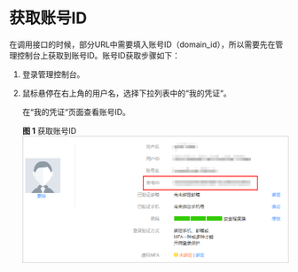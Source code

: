 # 获取账号ID<a name="ZH-CN_TOPIC_0175492425"></a>

在调用接口的时候，部分URL中需要填入账号ID（domain\_id），所以需要先在管理控制台上获取到账号ID。账号ID获取步骤如下：

1.  登录管理控制台。
2.  鼠标悬停在右上角的用户名，选择下拉列表中的“我的凭证“。

    在“我的凭证“页面查看账号ID。

    **图 1**  获取账号ID<a name="zh-cn_topic_0171277625_fig15145102016015"></a>  
    ![](figures/获取账号ID.png "获取账号ID")


